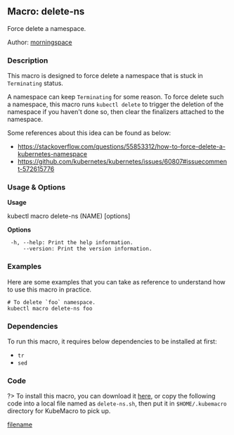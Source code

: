 ## Macro: delete-ns

Force delete a namespace.

Author: [morningspace](https://github.com/morningspace/)

<!-- tabs:start -->

### **Description**


This macro is designed to force delete a namespace that is stuck in `Terminating` status.

A namespace can keep `Terminating` for some reason. To force delete such a namespace, this
macro runs `kubectl delete` to trigger the deletion of the namespace if you haven't done so,
then clear the finalizers attached to the namespace.

Some references about this idea can be found as below:
- https://stackoverflow.com/questions/55853312/how-to-force-delete-a-kubernetes-namespace
- https://github.com/kubernetes/kubernetes/issues/60807#issuecomment-572615776



### **Usage & Options**

**Usage**

kubectl macro delete-ns (NAME) [options]

**Options**

```
 -h, --help: Print the help information.
     --version: Print the version information.

```

### **Examples**

Here are some examples that you can take as reference to understand how to use this macro in practice.
```shell
# To delete `foo` namespace.
kubectl macro delete-ns foo

```

### **Dependencies**

To run this macro, it requires below dependencies to be installed at first:

* `tr`
* `sed`

### **Code**

?> To install this macro, you can download it [here](bin/delete-ns.sh ':ignore delete-ns'), or copy the following code into a local file named as `delete-ns.sh`, then put it in `$HOME/.kubemacro` directory for KubeMacro to pick up.

[filename](../bin/delete-ns.sh ':include :type=code shell')

<!-- tabs:end -->
